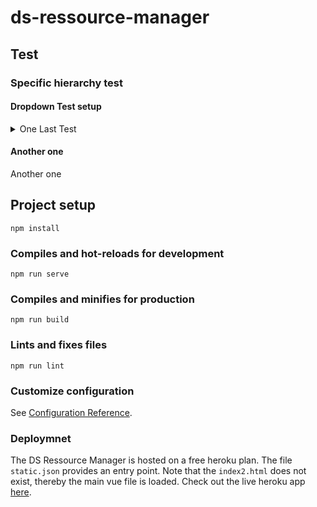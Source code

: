 # ds-ressource-manager
## Test
### Specific hierarchy test
#### Dropdown Test setup
  
<details>
<summary>One Last Test</summary>
<br>
Its me, Mario!
<pre>{
   "url_api_detail":"http://127.0.0.1:8001/services/manage_apis/ /",
   "id":" ",
   "function_name":"stock_price",
   "name":"Yahoo Finance (stock/get-detail by Name)",
   "url":"https://apidojo-yahoo-finance-v1.p.rapidapi.com/stock/get-detail",
   "header":{
      "x-rapidapi-key": FOR SECURITY REASONS THE KEY IS SENT VIA PRIVATE CHAT,
      "x-rapidapi-host":"apidojo-yahoo-finance-v1.p.rapidapi.com"
   },
   "request_params_template":{
      " lang":"en",
      "region":"US",
      "symbol":"§1§"
   },
   "request_body_template":{

   },
   "response_result_path":"price.regularMarketOpen.raw",
   "request_method":"GET",
   "priority":1,
   "enabled":true,
   "placeholders":[
      {
         "id":1,
         "value":{
            "function_name":"retrieve_company_symbol",
            "apply_function":true,
            "function_fields":[
               {
                  "name":"search_name",
                  "value":"§company_name§"
               }
            ]
         },
         "replace_as_string":true
      }
   ]
}
</pre>
</details>

#### Another one
Another one

## Project setup
```
npm install
```

### Compiles and hot-reloads for development
```
npm run serve
```

### Compiles and minifies for production
```
npm run build
```

### Lints and fixes files
```
npm run lint
```

### Customize configuration
See [Configuration Reference](https://cli.vuejs.org/config/).

### Deploymnet
The DS Ressource Manager is hosted on a free heroku plan.
The file ```static.json``` provides an entry point. Note that the ```index2.html``` does not exist, thereby the main vue file is loaded.
Check out the live heroku app [here](https://ds-resource-manager.herokuapp.com/).

